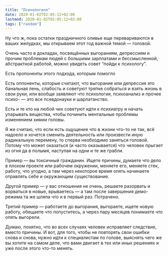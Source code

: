 ```yaml
---
title: "Психологиня"
date: 2020-01-02T02:05:12+02:00
lastmod: 2020-01-02T02:05:12+02:00
tags: ["random"]
---
```


Ну что ж, пока остатки праздничного оливье еще перевариваются в ваших желудках, мы открываем этот год важной темой — головой.

Очень часто в докладах, посвящённых выгораниям, депрессиям и прочим проблемам людей с большими зарплатами и бессмысленной, абстрактной работой, можно увидеть совет “пойди к психологу”. 

Есть пропоненты этого подхода, которым помогло

Есть оппоненты, которые считают, что выгорание или депрессия это банальная лень, слабость и советуют тряпке собраться и взять жизнь в свои руки, или вообще заявляют что психология, психоанализ и прочее психо- — это все псевдонауки и шарлатанство. 

Есть и те кто на любой чих советуют идти к психиатру и начать упарывать вещества, чтобы починить ментальные проблемы изменением химии головы.

Я же считаю, что если есть ощущение что в жизни что-то не так, всё надоело и хочется сменить деятельность или произвести иную радикальную перемену, то сперва необходимо заняться головой. Потому что может оказаться (и часто оказывается) что человек прыгает из огня да в полымя, наступая на одни и те же грабли. 

Пример — вы токсичный гражданин. Ищете причины, думаете что дело в плохом проекте или рабочем окружении, меняете его, меняете стек, работу, что угодно, а там через некоторое время опять начинаете отравлять себе и окружающим существование. 

Другой пример — у вас отношения не очень, решаете разорвать и ворваться в новые, врываетесь — а там после завершения демо-режима та же шляпа что и в первый раз. Потрачено.

Третий пример — работаете до выгорания, выгораете, ищете новую работу, обещаете что попуститесь, а через пару месяцев понимаете что опять выгорели.

Думаю, понятно, что во всех случаях человек исправляет следствие, вместо причины. И вот, для того, чтобы не повторять свои ошибки снова и снова, нужно идти к специалистам по голове, выяснять чего же вы хотите на самом деле, что вами двигает в тех или иных решениях и уже после этого что-то менять.